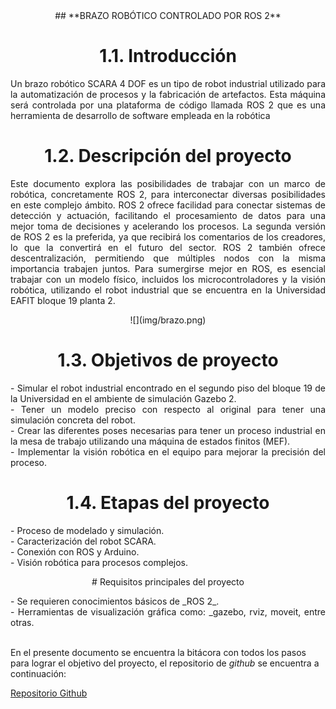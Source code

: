 <center>
## **BRAZO ROBÓTICO CONTROLADO POR ROS 2**

# 1.1. Introducción
</center> 
<p style="text-align: justify;"> 
Un brazo robótico SCARA 4 DOF es un tipo de robot industrial utilizado para la automatización de procesos y la fabricación de artefactos. Esta máquina será controlada por una plataforma de código llamada ROS 2 que es una herramienta de desarrollo de software empleada en la robótica

</p style="text-align: justify;"> 
<center> 

# 1.2. Descripción del proyecto 
</center>   
<p style="text-align: justify;"> 
Este documento explora las posibilidades de trabajar con un marco de robótica, concretamente ROS 2, para interconectar diversas posibilidades en este complejo ámbito. ROS 2 ofrece facilidad para conectar sistemas de detección y actuación, facilitando el procesamiento de datos para una mejor toma de decisiones y acelerando los procesos. La segunda versión de ROS 2 es la preferida, ya que recibirá los comentarios de los creadores, lo que la convertirá en el futuro del sector. ROS 2 también ofrece descentralización, permitiendo que múltiples nodos con la misma importancia trabajen juntos. Para sumergirse mejor en ROS, es esencial trabajar con un modelo físico, incluidos los microcontroladores y la visión robótica, utilizando el robot industrial que se encuentra en la Universidad EAFIT bloque 19 planta 2.
</p style="text-align: justify;">
<center>
![](img/brazo.png)


# 1.3. Objetivos de proyecto
</center>
<p style="text-align: justify;"> 
-       Simular el robot industrial encontrado en el segundo piso del bloque 19 de la Universidad en el ambiente de simulación Gazebo 2. <br> 
-       Tener un modelo preciso con respecto al original para tener una simulación concreta del robot.<br> 
-       Crear las diferentes poses necesarias para tener un proceso industrial en la mesa de trabajo utilizando una máquina de estados finitos (MEF). <br> 
-       Implementar la visión robótica en el equipo para mejorar la precisión del proceso. <br> 
</p style="text-align: justify;">



<center>

# 1.4. Etapas del proyecto
</center>
<p style="text-align: justify;"> 
-       Proceso de modelado y simulación. <br>
-       Caracterización del robot SCARA. <br>
-       Conexión con ROS y Arduino. <br>
-       Visión robótica para procesos complejos. <br>
</p style="text-align: justify;">


<center>
# Requisitos principales del proyecto
</center>
<p style="text-align: justify;"> 
- Se requieren conocimientos básicos de _ROS 2_. <br>
- Herramientas de visualización gráfica como: _gazebo, rviz, moveit, entre otras. <br> <br>

En el presente documento se encuentra la bitácora con todos los pasos para lograr el objetivo del proyecto, el repositorio de _github_ se encuentra a continuación:
</p style="text-align: justify;">

[Repositorio Github](https://github.com/semillero-ares/ros2_scara.git) 
